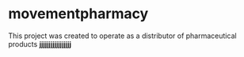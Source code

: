 # movementpharmacy
This project was created to operate as a distributor of pharmaceutical products
<strong >jjjjjjjjjjjjjjjjj</strong>

